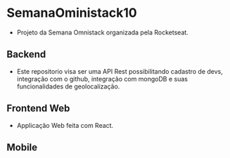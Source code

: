 # SemanaOministack10

- Projeto da Semana Omnistack organizada pela Rocketseat. 

## Backend

- Este repositorio visa ser uma API Rest possibilitando cadastro de devs, integração com o github, integração com mongoDB e suas funcionalidades de geolocalização.

## Frontend Web

- Applicação Web feita com React.

## Mobile

